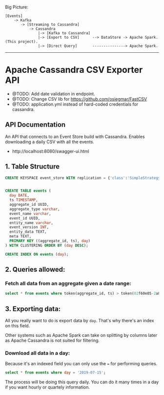 Big Picture: 

```
[Events] 
    -> Kafka
       -> [Streaming to Cassandra] 
           -> Cassandra 
               |-> [Kafka to Cassandra] 
               |-> [Export to CSV]      --> DataStore -> Apache Spark. (This project).
               |-> [Direct Query]       ---------------> Apache Spark. 
```

----

# Apache Cassandra CSV Exporter API

- @TODO: Add date validation in endpoint.
- @TODO: Change CSV lib for https://github.com/osiegmar/FastCSV
- @TODO: application.yml instead of hard-coded credentials for cassandra.

## API Documentation

An API that connects to an Event Store build with Cassandra. Enables downloading a daily CSV with all the events.

- http://localhost:8080/swagger-ui.html


## 1. Table Structure 

```sql
CREATE KEYSPACE event_store WITH replication = {'class':'SimpleStrategy', 'replication_factor' : 3} AND durable_writes='true';


CREATE TABLE events (
  day DATE,
  ts TIMESTAMP,
  aggregate_id UUID,
  aggregate_type varchar,
  event_name varchar,
  event_id UUID,
  entity_name varchar, 
  event_version INT, 
  entity_data TEXT,
  meta TEXT,
  PRIMARY KEY ((aggregate_id, ts), day)
) WITH CLUSTERING ORDER BY (day DESC);

CREATE INDEX ON events (day);
```

## 2. Queries allowed: 
 
### Fetch all data from an aggregate given a date range:

```sql
select * from events where token(aggregate_id, ts) > token(02f60e05-2a85-4c5b-8a9f-15e02a5ba856, '2019-07-15 22:00:00');
```

## 3. Exporting data:
All you really want to do is export data by `day`. That's why there's an index on this field.

Other systems such as Apache Spark can take on splitting by columns later as Apache Cassandra is not suited for filtering.

### Download all data in a day:

Because it's an indexed field you can only use the `=` for performing queries. 

```sql
select * from events where day = '2019-07-15';
```

The process will be doing this query daily. You can do it many times in a day if you want hourly or quartely information.

